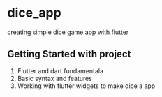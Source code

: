 # dice_app

creating simple dice game app with flutter

## Getting Started with project

1) Flutter and dart fundamentala
2) Basic syntax and features
3) Working with flutter widgets to make dice a app
